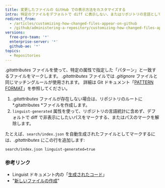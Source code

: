 ```yaml
---
title: 変更したファイルの GitHub での表示方法をカスタマイズする
intro: 特定のファイルをデフォルトで diff に表示しない、またはリポジトリの言語として考えないようにするために、 *.gitattributes* ファイルで `linguist-generated` 属性を使ってマークできます。
redirect_from:
  - /articles/customizing-how-changed-files-appear-on-github
  - /github/administering-a-repository/customizing-how-changed-files-appear-on-github
versions:
  free-pro-team: '*'
  enterprise-server: '*'
  github-ae: '*'
topics:
  - Repositories
---
```


*.gitattributes* ファイルを使って、特定の属性で指定した「パターン」と一致するファイルをマークします。 *.gitattributes* ファイルでは _.gitignore_ ファイルと同じマッチングルールが使用されます。 詳細は Git ドキュメント「[PATTERN FORMAT](https://www.git-scm.com/docs/gitignore#_pattern_format)」を参照してください。

1. *.gitattributes* ファイルが存在しない場合は、リポジトリのルートに *.gitattributes *ファイルを作成します。
2. `linguist-generated` 属性を使って、リポジトリの言語統計に含めず、デフォルトで diff で非表示にしたいパスをマークする、またはパスのマークを解除します。

  たとえば、`search/index.json` を自動生成されたファイルとしてマークするには、*.gitattributes* にこの行を追加します:

  ```
search/index.json linguist-generated=true
  ```

### 参考リンク
- Linguist ドキュメント内の「[生成されたコード](https://github.com/github/linguist/#generated-code)」
- "[新しいファイルの作成](/articles/creating-new-files/)"

